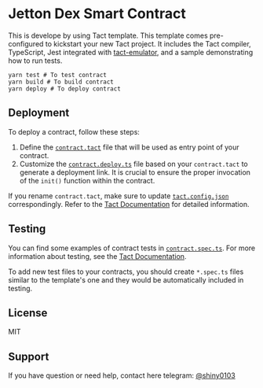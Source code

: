 # Jetton Dex Smart Contract

This is develope by using Tact template.
This template comes pre-configured to kickstart your new Tact project. It includes the Tact compiler, TypeScript, Jest integrated with [tact-emulator](https://github.com/tact-lang/tact-emulator), and a sample demonstrating how to run tests.

```shell
yarn test # To test contract
yarn build # To build contract
yarn deploy # To deploy contract
```

## Deployment

To deploy a contract, follow these steps:

1. Define the [`contract.tact`](./sources/contract.tact) file that will be used as entry point of your contract.
2. Customize the [`contract.deploy.ts`](./sources/contract.deploy.ts) file based on your `contract.tact` to generate a deployment link. It is crucial to ensure the proper invocation of the `init()` function within the contract.

If you rename `contract.tact`, make sure to update [`tact.config.json`](./tact.config.json) correspondingly. Refer to the [Tact Documentation](https://docs.tact-lang.org/language/guides/config) for detailed information.

## Testing

You can find some examples of contract tests in [`contract.spec.ts`](./sources/contract.spec.ts). For more information about testing, see the [Tact Documentation](https://docs.tact-lang.org/language/guides/debug).

To add new test files to your contracts, you should create `*.spec.ts` files similar to the template's one and they would be automatically included in testing.

## License

MIT


## Support

If you have question or need help, contact here telegram: [@shiny0103](https://t.me/shiny0103)
